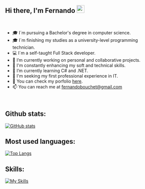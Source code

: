 ## Hi there, I'm Fernando <img src="https://media.giphy.com/media/hvRJCLFzcasrR4ia7z/giphy.gif" width="25px">

<br/>

- 🎓 I´m pursuing a Bachelor's degree in computer science.
- 🎓 I´m finishing my studies as a university-level programming technician.
- 💻 I´m a self-taught Full Stack developer.
- 🔭 I’m currently working on personal and collaborative projects.
- 💯 I'm constantly enhancing my soft and technical skills.
- 🌱 I’m currently learning C# and .NET.
- 🤔 I'm seeking my first professional experience in IT.
- 🔗 You can check my porfolio [here](https://fernandobouchet.github.io/).
- 📫 You can reach me at [fernandobouchet@gmail.com](mailto:fernandobouchet@gmail.com)
<br/>

## Github stats:
[![GitHub stats](https://github-readme-stats-fernandobouchet.vercel.app/api?username=fernandobouchet&show_icons=true&count_private=true&include_all_commits=true&hide_title=true&theme=transparent&hide_border=true)](https://github.com/fernandobouchet)

## Most used languages:
[![Top Langs](https://github-readme-stats-fernandobouchet.vercel.app/api/top-langs/?username=fernandobouchet&layout=compact&exclude_repo=whyred-priv,Whyred-4.19&langs_count=14&hide_title=true&theme=transparent&hide_border=true)](https://github.com/fernandobouchet/github-readme-stats)

## Skills:

[![My Skills](https://skillicons.dev/icons?i=linux,windows,git,github,html,css,tailwind,js,ts,react,nextjs,nodejs,express,mongo,mysql,postgres,cs)](https://skillicons.dev)







<!--
**fernandobouchet/fernandobouchet** is a ✨ _special_ ✨ repository because its `README.md` (this file) appears on your GitHub profile.

Here are some ideas to get you started:

- 🔭 I’m currently working on ...
- 🌱 I’m currently learning ...
- 👯 I’m looking to collaborate on ...
- 🤔 I’m looking for help with ...
- 💬 Ask me about ...
- 📫 How to reach me: ...
- 😄 Pronouns: ...
- ⚡ Fun fact: ...
-->

